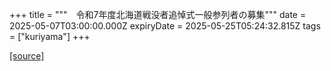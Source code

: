 +++
title = """　令和7年度北海道戦没者追悼式一般参列者の募集"""
date = 2025-05-07T03:00:00.000Z
expiryDate = 2025-05-25T05:24:32.815Z
tags = ["kuriyama"]
+++


[[source]](https://www.town.kuriyama.hokkaido.jp/soshiki/39/31679.html)
